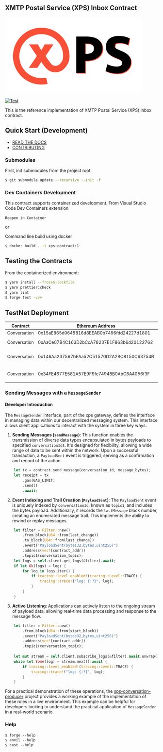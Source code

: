 ## XMTP Postal Service (XPS) Inbox Contract

![XPS](xps.png)

[![Test](https://github.com/xmtp/xps-contract/actions/workflows/ci-image.yml/badge.svg)](https://github.com/xmtp/xps-contract/actions/workflows/ci-image.yml)

This is the reference implementation of XMTP Postal Service (XPS) inbox contract.

## Quick Start (Development)

- [READ THE DOCS](https://xmtp.github.io/xps-contract)
- [CONTRIBUTING](CONTRIBUTING.md)

### Submodules

First, init submodules from the project root

```bash
$ git submodule update --recursive --init -f
```

### Dev Containers Development

This contract supports containerized development. From Visual Studio Code Dev Containers extension

`Reopen in Container`

or

Command line build using docker

```bash
$ docker build . -t xps-contract:1
```

## Testing the Contracts

From the containerized environment:

```bash
$ yarn install --frozen-lockfile
$ yarn prettier:check
$ yarn lint
$ forge test -vvv
```

## TestNet Deployment

| Contract     | Ethereum Address                           | Network                                                                                                                                                      |
| ------------ | ------------------------------------------ | ------------------------------------------------------------------------------------------------------------------------------------------------------------ |
| Conversation | 0x15aE865d0645816d8EEAB0b7496fdd24227d1801 | [Sepolia](https://sepolia.etherscan.io/address/0x15aE865d0645816d8EEAB0b7496fdd24227d1801)                                                                   |
| Conversation | 0xAaCe07B4C163D2bCcA78237E1F863b6d20122762 | [Optimisim Sepolia](https://sepolia-optimism.etherscan.io/address/0xAaCe07B4C163D2bCcA78237E1F863b6d20122762)                                                |
| Conversation | 0x146Aa237567bEAa52C51570D2A2BC8150C63754B | @Deprecated [Optimism Görli](https://goerli-optimism.etherscan.io/address/0x146aa237567beaa52c51570d2a2bc8150c63754b)                                        |
| Conversation | 0x34FE4677E581A57E9F9fe74948B0AbC8A4056f3F | [XMTP Sepolia Arbitrum L3](https://explorerl2new-xmtp-l3-sepolia-arbitrum-anytr-x1nwrvmveu.t.conduit.xyz/address/0x34FE4677E581A57E9F9fe74948B0AbC8A4056f3F) |

### Sending Messages with a `MessageSender`

#### Developer Introduction

The `MessageSender` interface, part of the xps gateway, defines the interface in managing data within our decentralized messaging system. This interface allows client applications to interact with the system in three key ways:

1. **Sending Messages (`sendMessage`)**: This function enables the transmission of diverse data types encapsulated in bytes payloads to specified `conversationId`s. It's designed for flexibility, allowing a wide range of data to be sent within the network. Upon a successful transaction, a `PayloadSent` event is triggered, serving as a confirmation and record of the action.

```rust
    let tx = contract.send_message(conversation_id, message_bytes);
    let receipt = tx
        .gas(GAS_LIMIT)
        .send()
        .await;
```

2. **Event Indexing and Trail Creation (`PayloadSent`)**: The `PayloadSent` event is uniquely indexed by `conversationId`, known as `topic1`, and includes the bytes payload. Additionally, it records the `lastMessage` block number, creating an enumerated message trail. This implements the ability to rewind or replay messages.

```rust
    let filter = Filter::new()
        .from_block(U64::from(last_change))
        .to_block(U64::from(last_change))
        .event("PayloadSent(bytes32,bytes,uint256)")
        .address(vec![contract_addr])
        .topic1(conversation_topic);
    let logs = self.client.get_logs(&filter).await;
    if let Ok(logs) = logs {
        for log in logs.iter() {
            if tracing::level_enabled!(tracing::Level::TRACE) {
                tracing::trace!("log: {:?}", log);
            }
        }
    }
```

3. **Active Listening**: Applications can actively listen to the ongoing stream of payload data, allowing real-time data processing and response to the message flow.

```rust
    let filter = Filter::new()
        .from_block(U64::from(start_block))
        .event("PayloadSent(bytes32,bytes,uint256)")
        .address(vec![contract_addr])
        .topic1(conversation_topic);

    let mut stream = self.client.subscribe_logs(&filter).await.unwrap();
    while let Some(log) = stream.next().await {
        if tracing::level_enabled!(tracing::Level::TRACE) {
            tracing::trace!("log: {:?}", log);
        }
    }
```

For a practical demonstration of these operations, the [xps-conversation-producer](https://github.com/xmtp/xps-conversation-producer) project provides a working example of the implementation of these roles in a live environment. This example can be helpful for developers looking to understand the practical application of `MessageSender` in a real-world scenario.

### Help

```shell
$ forge --help
$ anvil --help
$ cast --help
```
